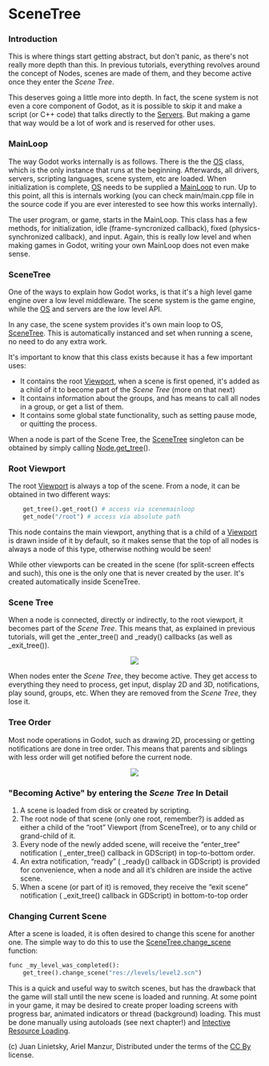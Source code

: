 # SceneTree

### Introduction

This is where things start getting abstract, but don't panic, as there's not really more depth than this.
In previous tutorials, everything revolves around the concept of Nodes, scenes are made of them, and they become active once they enter the _Scene Tree_.

This deserves going a little more into depth. In fact, the scene system is not even a core component of Godot, as it is possible to skip it and make a script (or C++ code) that talks directly to the [Servers](tutorial_servers). But making a game that way would be a lot of work and is reserved for other uses.

### MainLoop

The way Godot works internally is as follows. There is the the [OS](class_os) class, which is the only instance that runs at the beginning. Afterwards, all drivers, servers, scripting languages, scene system, etc are loaded. 
When initialization is complete, [OS](class_os) needs to be supplied a [MainLoop](class_mainloop) to run. Up to this point, all this is internals working (you can check main/main.cpp file in the source code if you are ever interested to see how this works internally). 

The user program, or game, starts in the MainLoop. This class has a few methods, for initialization, idle (frame-syncronized callback), fixed (physics-synchronized callback), and input. Again, this is really low level and when making games in Godot, writing your own MainLoop does not even make sense. 

### SceneTree

One of the ways to explain how Godot works, is that it's a high level game engine over a low level middleware.
The scene system is the game engine, while the [OS](class_os) and servers are the low level API. 

In any case, the scene system provides it's own main loop to OS, [SceneTree](class_scenetree). 
This is automatically instanced and set when running a scene, no need to do any extra work.

It's important to know that this class exists because it has a few important uses:

*  It contains the root [Viewport](class_viewport), when a scene is first opened, it's added as a child of it to become part of the _Scene Tree_ (more on that next)
*  It contains information about the groups, and has means to call all nodes in a group, or get a list of them.
*  It contains some global state functionality, such as setting pause mode, or quitting the process.

When a node is part of the Scene Tree, the [SceneTree](class_scenemainloop) singleton can be obtained by simply calling [Node.get_tree](class_node#get_tree)().

### Root Viewport

The root [Viewport](class_viewport) is always a top of the scene. From a node, it can be obtained in two different ways:

```python
    get_tree().get_root() # access via scenemainloop
    get_node("/root") # access via absolute path
```

This node contains the main viewport, anything that is a child of a [Viewport](class_viewport) is drawn inside of it by default, so it makes sense that the top of all nodes is always a node of this type, otherwise nothing would be seen! 

While other viewports can be created in the scene (for split-screen effects and such), this one is the only one that is never created by the user. It's created automatically inside SceneTree.

### Scene Tree

When a node is connected, directly or indirectly, to the root viewport, it becomes part of the _Scene Tree_. 
This means that, as explained in previous tutorials, will get the _enter_tree() and _ready() callbacks (as well as _exit_tree()).

<p align="center"><img src="images/activescene.png"></p>

When nodes enter the _Scene Tree_, they become active. They get access to everything they need to process, get input, display 2D and 3D, notifications, play sound, groups, etc. When they are removed from the _Scene Tree_, they lose it.

### Tree Order

Most node operations in Godot, such as drawing 2D, processing or getting notifications are done in tree order. This means that parents and siblings with less order will get notified before the current node.

<p align="center"><img src="images/toptobottom.png"></p>

### "Becoming Active" by entering the _Scene Tree_ In Detail

 1.  A scene is loaded from disk or created by scripting.
 2.  The root node of that scene (only one root, remember?) is added as either a child of the “root” Viewport (from SceneTree), or to any child or grand-child of it.
 3.  Every node of the newly added scene, will receive the “enter_tree” notification ( _enter_tree() callback in GDScript) in top-to-bottom order.
 4.  An extra notification, “ready” ( _ready() callback in GDScript) is provided for convenience, when a node and all it’s children are inside the active scene.
 5.  When a scene (or part of it) is removed, they receive the “exit scene” notification ( _exit_tree() callback in GDScript) in bottom-to-top order

### Changing Current Scene

After a scene is loaded, it is often desired to change this scene for another one. The simple way to do this to use the [SceneTree.change_scene](class_scenetree#change_scene) function:

```python
func _my_level_was_completed():
    get_tree().change_scene("res://levels/level2.scn")
```

This is a quick and useful way to switch scenes, but has the drawback that the game will stall until the new scene is loaded and running. At some point in your game, it may be desired to create proper loading screens with progress bar, animated indicators or thread (background) loading. This must be done manually using autoloads (see next chapter!) and [Intective Resource Loading](Background-loading).



(c) Juan Linietsky, Ariel Manzur, Distributed under the terms of the [CC By](https://creativecommons.org/licenses/by/3.0/legalcode) license.

